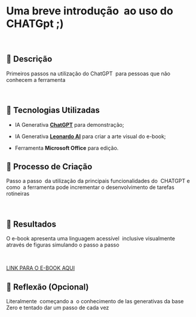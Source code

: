 # Uma breve introdução  ao uso do CHATGpt ;)

 

## 📒 Descrição

Primeiros passos na utilização do ChatGPT  para pessoas que não conhecem a ferramenta

 

## 🤖 Tecnologias Utilizadas

- IA Generativa **[ChatGPT](https://chat.openai.com)** para demonstração;

- IA Generativa **[Leonardo AI](https://leonardo.ai)** para criar a arte visual do e-book;

- Ferramenta **Microsoft Office** para edição.

## 🧐 Processo de Criação

Passo a passo  da utilização da principais funcionalidades do  CHATGPT e como  a ferramenta pode incrementar o desenvolvimento de tarefas rotineiras

 

## 🚀 Resultados

O e-book apresenta uma linguagem acessível  inclusive visualmente através de figuras simulando o passo a passo

 

[LINK PARA O E-BOOK AQUI]()

## 💭 Reflexão (Opcional)

Literalmente  começando a  o conhecimento de Ias generativas da base Zero e tentado dar um passo de cada vez


 


